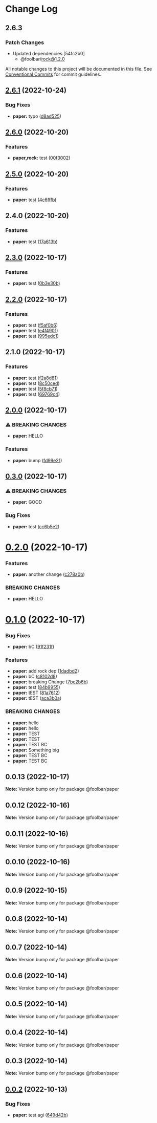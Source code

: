 # Change Log

## 2.6.3

### Patch Changes

- Updated dependencies [54fc2b0]
  - @foolbar/rock@1.2.0

All notable changes to this project will be documented in this file.
See [Conventional Commits](https://conventionalcommits.org) for commit guidelines.

## [2.6.1](https://github.com/foolsgoldbar/monorepo/compare/@foolbar/paper@2.6.0...@foolbar/paper@2.6.1) (2022-10-24)

### Bug Fixes

- **paper:** typo ([d8ad525](https://github.com/foolsgoldbar/monorepo/commit/d8ad525fd9b9fd9062584f925c7209041a3b6807))

## [2.6.0](https://github.com/foolsgoldbar/monorepo/compare/@foolbar/paper@2.5.0...@foolbar/paper@2.6.0) (2022-10-20)

### Features

- **paper,rock:** test ([00f3002](https://github.com/foolsgoldbar/monorepo/commit/00f30023e2da04852ef03bac3657c614264a1f7a))

## [2.5.0](https://github.com/foolsgoldbar/monorepo/compare/@foolbar/paper@2.4.0...@foolbar/paper@2.5.0) (2022-10-20)

### Features

- **paper:** test ([4c6fffb](https://github.com/foolsgoldbar/monorepo/commit/4c6fffbae0e9808e1c7f0e81e9b0e9e7c97c4725))

## 2.4.0 (2022-10-20)

### Features

- **paper:** test ([17a613b](https://github.com/foolsgoldbar/monorepo/commit/17a613bdbb312cfa180bc898d5a95f260889f75d))

## [2.3.0](https://github.com/foolsgoldbar/monorepo/compare/@foolbar/paper@2.2.0...@foolbar/paper@2.3.0) (2022-10-17)

### Features

- **paper:** test ([0b3e30b](https://github.com/foolsgoldbar/monorepo/commit/0b3e30bbb0dafc58e5e28ad15f982508e61d874e))

## [2.2.0](https://github.com/foolsgoldbar/monorepo/compare/@foolbar/paper@2.1.0...@foolbar/paper@2.2.0) (2022-10-17)

### Features

- **paper:** test ([f5af0b6](https://github.com/foolsgoldbar/monorepo/commit/f5af0b68bb308cb30395802fb5d6a88347373aab))
- **paper:** test ([e4f4901](https://github.com/foolsgoldbar/monorepo/commit/e4f4901c5d18d2357ae902bfcdbb2617f87fe0f2))
- **paper:** test ([995edc1](https://github.com/foolsgoldbar/monorepo/commit/995edc1a50b8eb87d354e9b5c5d591c665e0dcbe))

## 2.1.0 (2022-10-17)

### Features

- **paper:** test ([f2a8d81](https://github.com/foolsgoldbar/monorepo/commit/f2a8d81e6f03623d299dc14ae72b4b822f330b28))
- **paper:** test ([8c50ced](https://github.com/foolsgoldbar/monorepo/commit/8c50ced3732d71da1c09981e2d9226644de5a215))
- **paper:** test ([5f8cb71](https://github.com/foolsgoldbar/monorepo/commit/5f8cb71f9ec979985c580e83127f67c495189147))
- **paper:** test ([69769c4](https://github.com/foolsgoldbar/monorepo/commit/69769c49216cb886ee92ea156428055e6bf73ede))

## [2.0.0](https://github.com/foolsgoldbar/monorepo/compare/@foolbar/paper@0.3.0...@foolbar/paper@2.0.0) (2022-10-17)

### ⚠ BREAKING CHANGES

- **paper:** HELLO

### Features

- **paper:** bump ([fd99e21](https://github.com/foolsgoldbar/monorepo/commit/fd99e2170cda2fd7d511e5359172f082fac287dd))

## [0.3.0](https://github.com/foolsgoldbar/monorepo/compare/@foolbar/paper@0.2.0...@foolbar/paper@0.3.0) (2022-10-17)

### ⚠ BREAKING CHANGES

- **paper:** GOOD

### Bug Fixes

- **paper:** test ([cc6b5e2](https://github.com/foolsgoldbar/monorepo/commit/cc6b5e249fa035d779426005d712b577375ea956))

# [0.2.0](https://github.com/foolsgoldbar/monorepo/compare/@foolbar/paper@0.1.0...@foolbar/paper@0.2.0) (2022-10-17)

### Features

- **paper:** another change ([c278a0b](https://github.com/foolsgoldbar/monorepo/commit/c278a0b75864d5051b91a9dc93f0f596f5f60765))

### BREAKING CHANGES

- **paper:** HELLO

# [0.1.0](https://github.com/foolsgoldbar/monorepo/compare/@foolbar/paper@0.0.13...@foolbar/paper@0.1.0) (2022-10-17)

### Bug Fixes

- **paper:** bC ([91f231f](https://github.com/foolsgoldbar/monorepo/commit/91f231f82f12c1723114a6cb93ca1e24842fac69))

### Features

- **paper:** add rock dep ([1dadbd2](https://github.com/foolsgoldbar/monorepo/commit/1dadbd2a9742fb433f5671bd506c2f238bfe867d))
- **paper:** bC ([c8102d8](https://github.com/foolsgoldbar/monorepo/commit/c8102d8850f00f1d7c3358434ee3773f040b6614))
- **paper:** breaking Change ([7be2b6b](https://github.com/foolsgoldbar/monorepo/commit/7be2b6b367db32f1a935f8be93be6b7ea7d2e386))
- **paper:** test ([84b9955](https://github.com/foolsgoldbar/monorepo/commit/84b995581d8931b09ba95708bf0ca8cf409d6b84))
- **paper:** tEST ([81a7612](https://github.com/foolsgoldbar/monorepo/commit/81a7612af11eb12c22175f7ff9c718d15f2aaf03))
- **paper:** tEST ([aca3b0a](https://github.com/foolsgoldbar/monorepo/commit/aca3b0ac545ef8267c0220a72e4b4f2d2154207d))

### BREAKING CHANGES

- **paper:** hello
- **paper:** hello
- **paper:** TEST
- **paper:** TEST
- **paper:** TEST BC
- **paper:** Something big
- **paper:** TEST BC
- **paper:** TEST BC

## 0.0.13 (2022-10-17)

**Note:** Version bump only for package @foolbar/paper

## 0.0.12 (2022-10-16)

**Note:** Version bump only for package @foolbar/paper

## 0.0.11 (2022-10-16)

**Note:** Version bump only for package @foolbar/paper

## 0.0.10 (2022-10-16)

**Note:** Version bump only for package @foolbar/paper

## 0.0.9 (2022-10-15)

**Note:** Version bump only for package @foolbar/paper

## 0.0.8 (2022-10-14)

**Note:** Version bump only for package @foolbar/paper

## 0.0.7 (2022-10-14)

**Note:** Version bump only for package @foolbar/paper

## 0.0.6 (2022-10-14)

**Note:** Version bump only for package @foolbar/paper

## 0.0.5 (2022-10-14)

**Note:** Version bump only for package @foolbar/paper

## 0.0.4 (2022-10-14)

**Note:** Version bump only for package @foolbar/paper

## 0.0.3 (2022-10-14)

**Note:** Version bump only for package @foolbar/paper

## [0.0.2](https://github.com/foolsgoldbar/monorepo/compare/@foolbar/paper@0.0.1...@foolbar/paper@0.0.2) (2022-10-13)

### Bug Fixes

- **paper:** test agi ([649d42b](https://github.com/foolsgoldbar/monorepo/commit/649d42bdeb5c8970285fc75c060f12bb2ff7be3a))
